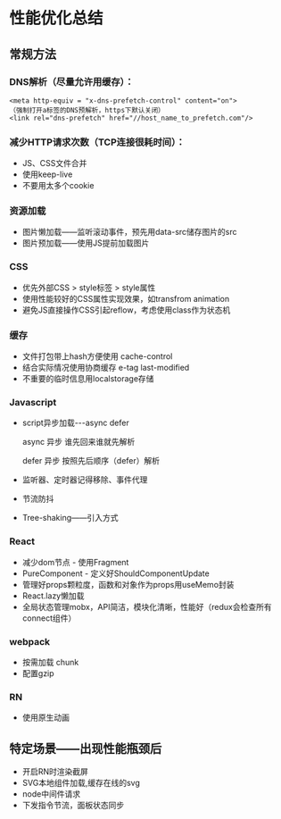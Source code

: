 # 性能优化总结

## 常规方法

### DNS解析（尽量允许用缓存）：

```
<meta http-equiv = "x-dns-prefetch-control" content="on">
（强制打开a标签的DNS预解析，https下默认关闭）
<link rel="dns-prefetch" href="//host_name_to_prefetch.com"/>
```

### 减少HTTP请求次数（TCP连接很耗时间）：

- JS、CSS文件合并
- 使用keep-live
- 不要用太多个cookie

### 资源加载

- 图片懒加载——监听滚动事件，预先用data-src储存图片的src
- 图片预加载——使用JS提前加载图片

### CSS

- 优先外部CSS > style标签 > style属性 
- 使用性能较好的CSS属性实现效果，如transfrom animation
- 避免JS直接操作CSS引起reflow，考虑使用class作为状态机

### 缓存

- 文件打包带上hash方便使用  cache-control
- 结合实际情况使用协商缓存  e-tag last-modified
- 不重要的临时信息用localstorage存储

### Javascript

- script异步加载---async defer

  async 异步 谁先回来谁就先解析

  defer 异步 按照先后顺序（defer）解析

- 监听器、定时器记得移除、事件代理

- 节流防抖

- Tree-shaking——引入方式

### React

- 减少dom节点 - 使用Fragment
- PureComponent - 定义好ShouldComponentUpdate
- 管理好props颗粒度，函数和对象作为props用useMemo封装
- React.lazy懒加载
- 全局状态管理mobx，API简洁，模块化清晰，性能好（redux会检查所有connect组件）

### webpack

- 按需加载 chunk
- 配置gzip

### RN

- 使用原生动画



## 特定场景——出现性能瓶颈后

- 开启RN时渲染截屏
- SVG本地组件加载,缓存在线的svg
- node中间件请求
- 下发指令节流，面板状态同步